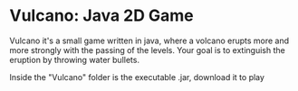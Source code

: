 # Vulcano: Java 2D Game

Vulcano it's a small game written in java, where a volcano erupts more and more strongly with the passing of the levels. Your goal is to extinguish the eruption by throwing water bullets.

Inside the "Vulcano" folder is the executable .jar, download it to play
